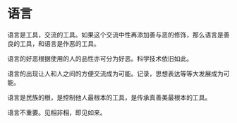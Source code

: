 # 语言

语言是工具，交流的工具。如果这个交流中性再添加善与恶的修饰，那么语言是善良的工具，和语言是作恶的工具。

语言的好恶根据使用的人的品性亦可分为好恶。科学技术依旧如此。

语言的出现让人和人之间的方便交流成为可能。记录，思想表达等等大发展成为可能。

语言是民族的根，是控制他人最根本的工具，是传承真善美最根本的工具。

语言不重要。见相非相，即见如来。
